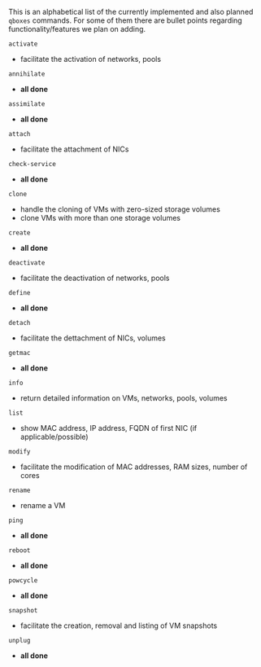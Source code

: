 This is an alphabetical list of the currently implemented and also planned `qboxes` commands. For some of them there are bullet points regarding functionality/features we plan on adding.

`activate`
* facilitate the activation of networks, pools

`annihilate`
* __all done__

`assimilate`
* __all done__

`attach`
* facilitate the attachment of NICs

`check-service`
* __all done__

`clone`
* handle the cloning of VMs with zero-sized storage volumes
* clone VMs with more than one storage volumes

`create`
* __all done__

`deactivate`
* facilitate the deactivation of networks, pools

`define`
* __all done__

`detach`
* facilitate the dettachment of NICs, volumes

`getmac`
* __all done__

`info`
* return detailed information on VMs, networks, pools, volumes

`list`
* show MAC address, IP address, FQDN of first NIC (if applicable/possible)

`modify`
* facilitate the modification of MAC addresses, RAM sizes, number of cores

`rename`
* rename a VM

`ping`
* __all done__

`reboot`
* __all done__

`powcycle`
* __all done__

`snapshot`
* facilitate the creation, removal and listing of VM snapshots

`unplug`
* __all done__
